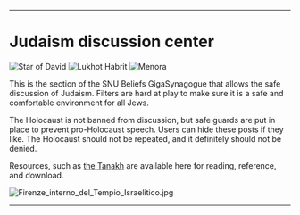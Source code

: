 

***

# Judaism discussion center

![Star of David](/SNU_Beliefs/Judaism/Graphics/SVG/Star_of_David.svg) ![Lukhot Habrit](/SNU_Beliefs/Judaism/Graphics/SVG/Lukhot_Habrit.svg) ![Menora](/SNU_Beliefs/Judaism/Graphics/SVG/Menora.svg)

This is the section of the SNU Beliefs GigaSynagogue that allows the safe discussion of Judaism. Filters are hard at play to make sure it is a safe and comfortable environment for all Jews.

The Holocaust is not banned from discussion, but safe guards are put in place to prevent pro-Holocaust speech. Users can hide these posts if they like. The Holocaust should not be repeated, and it definitely should not be denied. 

Resources, such as [the Tanakh](/SNU_Beliefs/Judaism/Tanakh/README.md) are available here for reading, reference, and download.

![Firenze_interno_del_Tempio_Israelitico.jpg](/SNU_Beliefs/Judaism/Graphics/JPG/Firenze_interno_del_Tempio_Israelitico.jpg)

***
